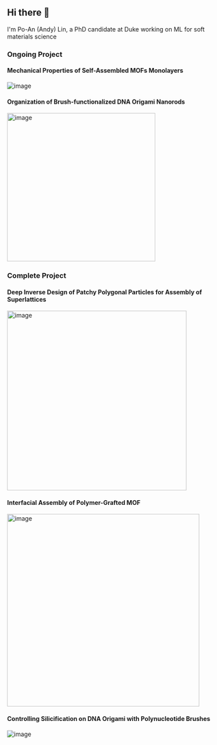 ## Hi there 👋
I'm Po-An (Andy) Lin, a PhD candidate at Duke working on ML for soft materials science
### Ongoing Project 

#### Mechanical Properties of Self-Assembled MOFs Monolayers
![image](https://github.com/user-attachments/assets/25cf3653-cca9-4d07-a27c-ad92cff389c0)

#### Organization of Brush-functionalized DNA Origami Nanorods
<img width="346" alt="image" src="https://github.com/user-attachments/assets/07c9dfd7-c9b0-4699-a72f-8500f02ec5e8">

### Complete Project

#### Deep Inverse Design of Patchy Polygonal Particles for Assembly of Superlattices
<img width="419" alt="image" src="https://github.com/user-attachments/assets/66c4b908-05c1-457e-85e5-7cef2a6d7a49">

#### Interfacial Assembly of Polymer-Grafted MOF

 <img width="449" alt="image" src="https://github.com/user-attachments/assets/2072420d-66d4-403d-bf6a-85433a9eb954">

#### Controlling Silicification on DNA Origami with Polynucleotide Brushes

![image](https://github.com/user-attachments/assets/aa9f27cb-f41d-42d2-9eb4-b06e41b63fb4)

<!--
**popolin522/popolin522** is a ✨ _special_ ✨ repository because its `README.md` (this file) appears on your GitHub profile.

Here are some ideas to get you started:

- 🔭 I’m currently working on ...
- 🌱 I’m currently learning ...
- 👯 I’m looking to collaborate on ...
- 🤔 I’m looking for help with ...
- 💬 Ask me about ...
- 📫 How to reach me: ...
- 😄 Pronouns: ...
- ⚡ Fun fact: ...
-->
